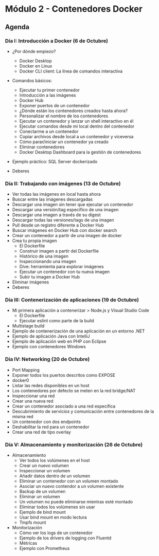 # Módulo 2 - Contenedores Docker

## Agenda

### Día I: Introducción a Docker (6 de Octubre)

- ¿Por dónde empiezo?
    * Docker Desktop
    * Docker en Linux
    * Docker CLI client: La línea de comandos interactiva
- Comandos básicos:
    * Ejecutar tu primer contenedor
    * Introducción a las imágenes
    * Docker Hub
    * Exponer puertos de un contenedor
    * ¿Dónde están los contenedores creados hasta ahora?
    * Personalizar el nombre de los contenedores
    * Ejecutar un contenedor y lanzar un shell interactivo en él
    * Ejecutar comandos desde mi local dentro del contenedor
    * Conectarme a un contenedor 
    * Copiar archivos desde local a un contenedor y viceversa
    * Cómo parar/iniciar un contenedor ya creado    
    * Eliminar contenedores
    * Docker Desktop Dashboard para la gestión de contenedores

- Ejemplo práctico: SQL Server dockerizado
- Deberes

### Día II: Trabajando con imágenes (13 de Octubre)

- Ver todas las imágenes en local hasta ahora
- Buscar entre las imágenes descargadas
- Descargar una imagen sin tener que ejecutar un contenedor
- Descargar una versión/tag específico de una imagen
- Descargar una imagen a través de su digest
- Descargar todas las versiones/tags de una imagen
- Pull desde un registro diferente a Docker Hub
- Buscar imágenes en Docker Hub con docker search
- Crear un contenedor a partir de una imagen de docker
- Crea tu propia imagen
  * El Dockerfile
  * Construir imagen a partir del Dockerfile
  * Histórico de una imagen
  * Inspeccionando una imagen
  * Dive: herramienta para explorar imágenes
  * Ejecutar un contenedor con tu nueva imagen
  * Subir tu imagen a Docker Hub
- Eliminar imágenes
- Deberes


### Día III: Contenerización de aplicaciones (19 de Octubre)

- Mi primera aplicación a contenerizar > Node.js y Visual Studio Code
  * El Dockerfile
  * Ejecutar eslint como parte de la build  
- Multistage build
- Ejemplo de contenerización de una aplicación en un entorno .NET
- Ejemplo de aplicación Java con IntelliJ
- Ejemplo de aplicación web en PHP con Eclipse
- Ejemplo con contenedores Windows

### Día IV: Networking (20 de Octubre)

- Port Mapping
- Exponer todos los puertos descritos como EXPOSE
- docker0
- Listar las redes disponibles en un host
- Los contenedores por defecto se meten en la red bridge/NAT
- Inspeccionar una red
- Crear una nueva red
- Crear un contenedor asociado a una red específica
- Descubrimiento de servicios y comunicación entre contenedores de la misma red
- Un contenedor con dos endpoints
- Deshabilitar la red para un contenedor
- Crear una red de tipo overlay

### Día V: Almacenamiento y monitorización (26 de Octubre)
- Almacenamiento
  * Ver todos los volúmenes en el host
  * Crear un nuevo volumen
  * Inspeccionar un volumen
  * Añadir datos dentro de un volumen
  * Eliminar un contenedor con un volumen montado
  * Asociar un nuevo contendor a un volumen existente
  * Backup de un volumen
  * Eliminar un volumen
  * Un volumen no puede eliminarse mientras esté montado
  * Eliminar todos los volúmenes sin usar
  * Ejemplo de bind mount
  * Usar bind mount en modo lectura
  * Tmpfs mount
- Monitorización
  * Cómo ver los logs de un contenedor
  * Ejemplo de los drivers de logging con Fluentd
  * Métricas
  * Ejemplo con Prometheus